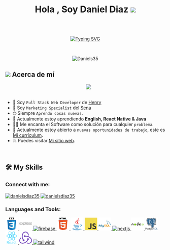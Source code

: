 <h1 align="center">Hola , Soy Daniel Diaz <img src="https://media.giphy.com/media/hvRJCLFzcasrR4ia7z/giphy.gif" width="35"></h1>

<br></br>
<p align="center">
<a href="https://github.com/Daniels35" target="_blank">
  <img src="https://readme-typing-svg.demolab.com?font=Fira+Code&weight=800&size=32&pause=4000&color=4C9BD4&width=435&lines=Full+Stack+Web+Developer;App+Developer;Marketing+Specialist" alt="Typing SVG" />
</a>
</p>

<br>

<p align="center"> 
	<img src="https://komarev.com/ghpvc/?username=Daniels35&label=Profile%20views&color=0047AB&style=plastic?" alt="Daniels35" height=25px, width=160px/> 

</p>
	
## <picture><img src="https://drive.google.com/uc?export=view&id=1UAff_ejIr0X0DbUiKq6gqS53l6mJaUxu" width="50px"></picture> Acerca de mí

<picture> <img align="right" src="https://github.com/7oSkaaa/7oSkaaa/blob/main/Images/Right_Side.gif?raw=true" width = 250px></picture>

<br><br>

- :school: Soy `Full Stack Web Developer` de [Henry](https://www.soyhenry.com/carrera-part-time-desarrollo-full-stack?gad=1&gclid=Cj0KCQjwrfymBhCTARIsADXTabkgufxcy4PD2Q1EfZxjHE184H2OZhv_4Irs8t5Ppx5_p-u33OC640EaAi4jEALw_wcB)
- :school: Soy `Marketing Specialist` del [Sena](https://senacertificados.co/gestion-de-mercados/) 
- :nerd_face: Siempre `Aprendo cosas nuevas`.
- 🌱 Actualmente estoy aprendiendo **English, React Native &  Java**
- :technologist: Me encanta el Software como solución para cualquier `problema`.
- :thinking: Actualmente estoy abierto a `nuevas oportunidades de trabajo`, este es [Mi currículum](#).
- :boom: Puedes visitar [Mi sitio web](#).
<br>

## 🛠️ My Skills


<h3 align="left">Connect with me:</h3>
<p align="left">
<a href="https://twitter.com/danielsdiaz35" target="blank"><img align="center" src="https://raw.githubusercontent.com/rahuldkjain/github-profile-readme-generator/master/src/images/icons/Social/twitter.svg" alt="danielsdiaz35" height="30" width="40" /></a>
<a href="https://linkedin.com/in/danielsdiaz35" target="blank"><img align="center" src="https://raw.githubusercontent.com/rahuldkjain/github-profile-readme-generator/master/src/images/icons/Social/linked-in-alt.svg" alt="danielsdiaz35" height="30" width="40" /></a>
</p>

<h3 align="left">Languages and Tools:</h3>
<p align="left"> <a href="https://www.w3schools.com/css/" target="_blank" rel="noreferrer"> <img src="https://raw.githubusercontent.com/devicons/devicon/master/icons/css3/css3-original-wordmark.svg" alt="css3" width="40" height="40"/> </a> <a href="https://expressjs.com" target="_blank" rel="noreferrer"> <img src="https://raw.githubusercontent.com/devicons/devicon/master/icons/express/express-original-wordmark.svg" alt="express" width="40" height="40"/> </a> <a href="https://firebase.google.com/" target="_blank" rel="noreferrer"> <img src="https://www.vectorlogo.zone/logos/firebase/firebase-icon.svg" alt="firebase" width="40" height="40"/> </a> <a href="https://www.w3.org/html/" target="_blank" rel="noreferrer"> <img src="https://raw.githubusercontent.com/devicons/devicon/master/icons/html5/html5-original-wordmark.svg" alt="html5" width="40" height="40"/> </a> <a href="https://www.java.com" target="_blank" rel="noreferrer"> <img src="https://raw.githubusercontent.com/devicons/devicon/master/icons/java/java-original.svg" alt="java" width="40" height="40"/> </a> <a href="https://developer.mozilla.org/en-US/docs/Web/JavaScript" target="_blank" rel="noreferrer"> <img src="https://raw.githubusercontent.com/devicons/devicon/master/icons/javascript/javascript-original.svg" alt="javascript" width="40" height="40"/> </a> <a href="https://www.mysql.com/" target="_blank" rel="noreferrer"> <img src="https://raw.githubusercontent.com/devicons/devicon/master/icons/mysql/mysql-original-wordmark.svg" alt="mysql" width="40" height="40"/> </a> <a href="https://nextjs.org/" target="_blank" rel="noreferrer"> <img src="https://cdn.worldvectorlogo.com/logos/nextjs-2.svg" alt="nextjs" width="40" height="40"/> </a> <a href="https://nodejs.org" target="_blank" rel="noreferrer"> <img src="https://raw.githubusercontent.com/devicons/devicon/master/icons/nodejs/nodejs-original-wordmark.svg" alt="nodejs" width="40" height="40"/> </a> <a href="https://www.postgresql.org" target="_blank" rel="noreferrer"> <img src="https://raw.githubusercontent.com/devicons/devicon/master/icons/postgresql/postgresql-original-wordmark.svg" alt="postgresql" width="40" height="40"/> </a> <a href="https://reactjs.org/" target="_blank" rel="noreferrer"> <img src="https://raw.githubusercontent.com/devicons/devicon/master/icons/react/react-original-wordmark.svg" alt="react" width="40" height="40"/> </a> <a href="https://redux.js.org" target="_blank" rel="noreferrer"> <img src="https://raw.githubusercontent.com/devicons/devicon/master/icons/redux/redux-original.svg" alt="redux" width="40" height="40"/> </a> <a href="https://tailwindcss.com/" target="_blank" rel="noreferrer"> <img src="https://www.vectorlogo.zone/logos/tailwindcss/tailwindcss-icon.svg" alt="tailwind" width="40" height="40"/> </a> </p>

<br> 


  



</br></br>
	

